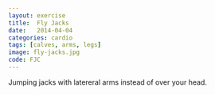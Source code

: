 ```yaml
---
layout: exercise
title:  Fly Jacks
date:   2014-04-04
categories: cardio
tags: [calves, arms, legs]
image: fly-jacks.jpg
code: FJC
---
```


Jumping jacks with latereral arms instead of over your head.
